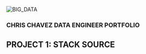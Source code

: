 ![BIG_DATA](IMG_FILES/BIG_DATA.jpg)  


### CHRIS CHAVEZ DATA ENGINEER PORTFOLIO 

## PROJECT 1: STACK SOURCE 